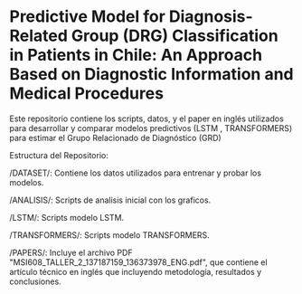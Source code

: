  
# Predictive Model for Diagnosis-Related Group (DRG) Classification in Patients in Chile: An Approach Based on Diagnostic Information and Medical Procedures 

Este repositorio contiene los scripts, datos, y el paper en inglés utilizados para desarrollar y comparar modelos predictivos (LSTM , TRANSFORMERS)  para estimar el Grupo Relacionado de Diagnóstico (GRD) 

Estructura del Repositorio:

/DATASET/: Contiene los datos utilizados para entrenar y probar los modelos.

/ANALISIS/: Scripts de analisis inicial con los graficos.

/LSTM/: Scripts modelo LSTM.

/TRANSFORMERS/: Scripts modelo TRANSFORMERS.

/PAPERS/: Incluye el archivo PDF "MSI608_TALLER_2_137187159_136373978_ENG.pdf", que contiene el artículo técnico en inglés  que incluyendo metodología, resultados y conclusiones.
